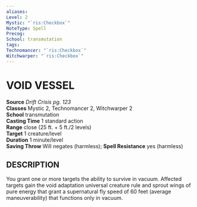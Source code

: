 ```yaml
---
aliases: 
Level: 2
Mystic: "`ris:Checkbox`"
NoteType: Spell
Precog: 
School: transmutation 
tags: 
Technomancer: "`ris:Checkbox`"
Witchwarper: "`ris:Checkbox`"
---
```

# VOID VESSEL

**Source** _Drift Crisis pg. 123_  
**Classes** Mystic 2, Technomancer 2, Witchwarper 2  
**School** transmutation  
**Casting Time** 1 standard action  
**Range** close (25 ft. + 5 ft./2 levels)  
**Target** 1 creature/level  
**Duration** 1 minute/level  
**Saving Throw** Will negates (harmless); **Spell Resistance** yes (harmless)

## DESCRIPTION

You grant one or more targets the ability to survive in vacuum. Affected targets gain the void adaptation universal creature rule and sprout wings of pure energy that grant a supernatural fly speed of 60 feet (average maneuverability) that functions only in vacuum.